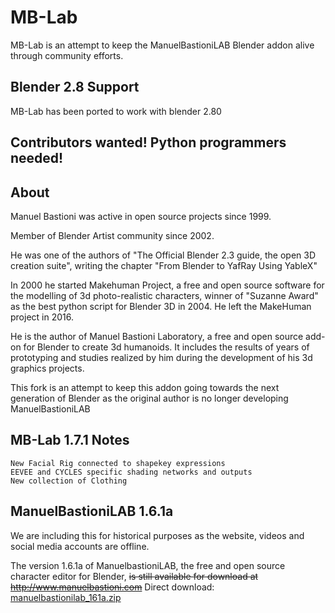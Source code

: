 # MB-Lab

MB-Lab is an attempt to keep the ManuelBastioniLAB Blender addon alive through community efforts.

## Blender 2.8 Support

MB-Lab has been ported to work with blender 2.80

## Contributors wanted! Python programmers needed!

## About

Manuel Bastioni was active in open source projects since 1999.

Member of Blender Artist community since 2002.

He was one of the authors of "The Official Blender 2.3 guide, the open 3D creation suite", writing the chapter "From Blender to YafRay Using YableX"

In 2000 he started Makehuman Project, a free and open source software for the modelling of 3d photo-realistic characters, winner of "Suzanne Award" as the best python script for Blender 3D in 2004. He left the MakeHuman project in 2016.

He is the author of Manuel Bastioni Laboratory, a free and open source add-on for Blender to create 3d humanoids. It includes the results of years of prototyping and studies realized by him during the development of his 3d graphics projects.

This fork is an attempt to keep this addon going towards the next generation of Blender as the original author is no longer developing ManuelBastioniLAB

## MB-Lab 1.7.1 Notes

    New Facial Rig connected to shapekey expressions
    EEVEE and CYCLES specific shading networks and outputs
    New collection of Clothing

## ManuelBastioniLAB 1.6.1a

We are including this for historical purposes as the website, videos and social media accounts are offline.

The version 1.6.1a of ManuelbastioniLAB, the free and open source character editor for Blender, ~~is still available for download at http://www.manuelbastioni.com~~
Direct download: [manuelbastionilab_161a.zip](https://numessanguis.stackstorage.com/s/jLamuetD8drgCfP)
